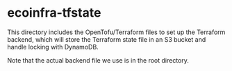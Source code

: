 # ecoinfra-tfstate

This directory includes the OpenTofu/Terraform files to set up the Terraform
backend, which will store the Terraform state file in an S3 bucket and handle
locking with DynamoDB.

Note that the actual backend file we use is in the root directory.
